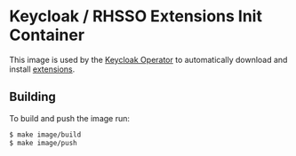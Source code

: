 # Keycloak / RHSSO Extensions Init Container

This image is used by the [Keycloak Operator](https://github.com/keycloak/keycloak-operator) to automatically download and install [extensions](https://www.keycloak.org/extensions.html).

## Building

To build and push the image run:

```sh
$ make image/build
$ make image/push
```
